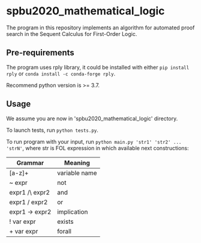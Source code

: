 #   spbu2020_mathematical_logic
The program in this repository implements an algorithm for automated proof search in the Sequent Calculus for First-Order Logic.


##   Pre-requirements
The program uses rply library, it could be installed with either
`pip install rply` 
or 
`conda install -c conda-forge rply`. 

Recommend python version is >= 3.7.


##   Usage
We assume you are now in 'spbu2020_mathematical_logic' directory.

To launch tests, run `python tests.py`.

To run program with your input, run `python main.py 'str1' 'str2' ... 'strN'`, where str is FOL expression in which available next constructions:


Grammar        | Meaning
-------------- | -------------
[a-z]+         | variable name
~ expr         | not
expr1 /\ expr2 | and
expr1 \/ expr2 | or
expr1 -> expr2 | implication
! var expr     | exists
\+ var expr     | forall
